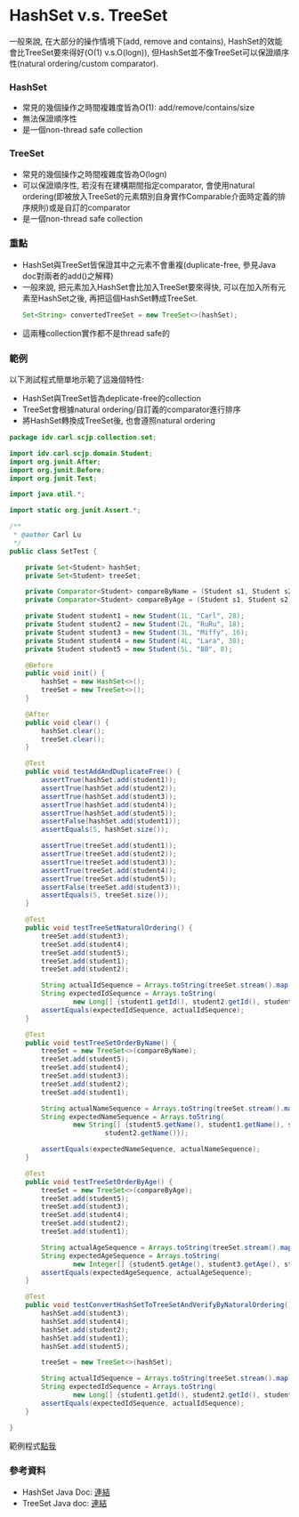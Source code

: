 # HashSet v.s. TreeSet

一般來說, 在大部分的操作情境下\(add, remove and contains\), HashSet的效能會比TreeSet要來得好\(O\(1\) v.s.O\(logn\)\), 但HashSet並不像TreeSet可以保證順序性\(natural ordering/custom comparator\).

### HashSet

* 常見的幾個操作之時間複雜度皆為O\(1\): add/remove/contains/size
* 無法保證順序性
* 是一個non-thread safe collection

### TreeSet

* 常見的幾個操作之時間複雜度皆為O\(logn\)
* 可以保證順序性, 若沒有在建構期間指定comparator, 會使用natural ordering\(即被放入TreeSet的元素類別自身實作Comparable介面時定義的排序規則\)或是自訂的comparator
* 是一個non-thread safe collection

### 重點

* HashSet與TreeSet皆保證其中之元素不會重複\(duplicate-free, 參見Java doc對兩者的add\(\)之解釋\)
* 一般來說, 把元素加入HashSet會比加入TreeSet要來得快, 可以在加入所有元素至HashSet之後, 再把這個HashSet轉成TreeSet.
  ```java
  Set<String> convertedTreeSet = new TreeSet<>(hashSet);
  ```
* 這兩種collection實作都不是thread safe的

### 範例

以下測試程式簡單地示範了這幾個特性:

* HashSet與TreeSet皆為deplicate-free的collection
* TreeSet會根據natural ordering/自訂義的comparator進行排序
* 將HashSet轉換成TreeSet後, 也會遵照natural ordering

```java
package idv.carl.scjp.collection.set;

import idv.carl.scjp.domain.Student;
import org.junit.After;
import org.junit.Before;
import org.junit.Test;

import java.util.*;

import static org.junit.Assert.*;

/**
 * @author Carl Lu
 */
public class SetTest {

    private Set<Student> hashSet;
    private Set<Student> treeSet;

    private Comparator<Student> compareByName = (Student s1, Student s2) -> ( s1.getName().compareTo(s2.getName()) );
    private Comparator<Student> compareByAge = (Student s1, Student s2) -> ( s1.getAge().compareTo(s2.getAge()) );

    private Student student1 = new Student(1L, "Carl", 28);
    private Student student2 = new Student(2L, "RuRu", 18);
    private Student student3 = new Student(3L, "Miffy", 16);
    private Student student4 = new Student(4L, "Lara", 38);
    private Student student5 = new Student(5L, "BB", 8);

    @Before
    public void init() {
        hashSet = new HashSet<>();
        treeSet = new TreeSet<>();
    }

    @After
    public void clear() {
        hashSet.clear();
        treeSet.clear();
    }

    @Test
    public void testAddAndDuplicateFree() {
        assertTrue(hashSet.add(student1));
        assertTrue(hashSet.add(student2));
        assertTrue(hashSet.add(student3));
        assertTrue(hashSet.add(student4));
        assertTrue(hashSet.add(student5));
        assertFalse(hashSet.add(student1));
        assertEquals(5, hashSet.size());

        assertTrue(treeSet.add(student1));
        assertTrue(treeSet.add(student2));
        assertTrue(treeSet.add(student3));
        assertTrue(treeSet.add(student4));
        assertTrue(treeSet.add(student5));
        assertFalse(treeSet.add(student3));
        assertEquals(5, treeSet.size());
    }

    @Test
    public void testTreeSetNaturalOrdering() {
        treeSet.add(student3);
        treeSet.add(student4);
        treeSet.add(student5);
        treeSet.add(student1);
        treeSet.add(student2);

        String actualIdSequence = Arrays.toString(treeSet.stream().map(Student::getId).toArray());
        String expectedIdSequence = Arrays.toString(
                new Long[] {student1.getId(), student2.getId(), student3.getId(), student4.getId(), student5.getId()});
        assertEquals(expectedIdSequence, actualIdSequence);
    }

    @Test
    public void testTreeSetOrderByName() {
        treeSet = new TreeSet<>(compareByName);
        treeSet.add(student5);
        treeSet.add(student4);
        treeSet.add(student3);
        treeSet.add(student2);
        treeSet.add(student1);

        String actualNameSequence = Arrays.toString(treeSet.stream().map(Student::getName).toArray());
        String expectedNameSequence = Arrays.toString(
                new String[] {student5.getName(), student1.getName(), student4.getName(), student3.getName(),
                        student2.getName()});

        assertEquals(expectedNameSequence, actualNameSequence);
    }

    @Test
    public void testTreeSetOrderByAge() {
        treeSet = new TreeSet<>(compareByAge);
        treeSet.add(student5);
        treeSet.add(student3);
        treeSet.add(student4);
        treeSet.add(student2);
        treeSet.add(student1);

        String actualAgeSequence = Arrays.toString(treeSet.stream().map(Student::getAge).toArray());
        String expectedAgeSequence = Arrays.toString(
                new Integer[] {student5.getAge(), student3.getAge(), student2.getAge(), student1.getAge(), student4.getAge()});
        assertEquals(expectedAgeSequence, actualAgeSequence);
    }

    @Test
    public void testConvertHashSetToTreeSetAndVerifyByNaturalOrdering() {
        hashSet.add(student3);
        hashSet.add(student4);
        hashSet.add(student2);
        hashSet.add(student1);
        hashSet.add(student5);

        treeSet = new TreeSet<>(hashSet);

        String actualIdSequence = Arrays.toString(treeSet.stream().map(Student::getId).toArray());
        String expectedIdSequence = Arrays.toString(
                new Long[] {student1.getId(), student2.getId(), student3.getId(), student4.getId(), student5.getId()});
        assertEquals(expectedIdSequence, actualIdSequence);
    }

}
```

範例程式[點我](https://github.com/yotsuba1022/scjp/blob/master/src/test/java/idv/carl/scjp/collection/set/SetTest.java)

### 參考資料

* HashSet Java Doc: [連結](https://docs.oracle.com/javase/8/docs/api/java/util/HashSet.html)
* TreeSet Java doc: [連結](https://docs.oracle.com/javase/8/docs/api/java/util/TreeSet.html)



